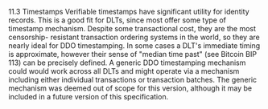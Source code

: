 11.3 Timestamps Verifiable timestamps have significant utility for identity
records. This is a good fit for DLTs, since most offer some type of timestamp
mechanism. Despite some transactional cost, they are the most censorship-
resistant transaction ordering systems in the world, so they are nearly ideal
for DDO timestamping. In some cases a DLT's immediate timing is approximate,
however their sense of "median time past" (see Bitcoin BIP 113) can be
precisely defined. A generic DDO timestamping mechanism could would work
across all DLTs and might operate via a mechanism including either individual
transactions or transaction batches. The generic mechanism was deemed out of
scope for this version, although it may be included in a future version of
this specification.


